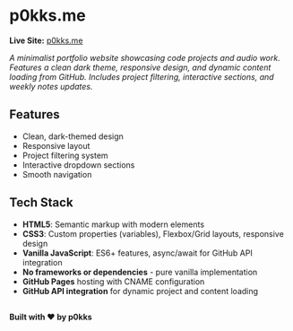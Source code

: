 # p0kks.me

**Live Site:** [p0kks.me](https://p0kks.me)

*A minimalist portfolio website showcasing code projects and audio work. Features a clean dark theme, responsive design, and dynamic content loading from GitHub. Includes project filtering, interactive sections, and weekly notes updates.*

## Features
- Clean, dark-themed design
- Responsive layout
- Project filtering system
- Interactive dropdown sections
- Smooth navigation

## Tech Stack
- **HTML5**: Semantic markup with modern elements
- **CSS3**: Custom properties (variables), Flexbox/Grid layouts, responsive design
- **Vanilla JavaScript**: ES6+ features, async/await for GitHub API integration
- **No frameworks or dependencies** - pure vanilla implementation
- **GitHub Pages** hosting with CNAME configuration
- **GitHub API integration** for dynamic project and content loading
##
**Built with ❤️ by p0kks**